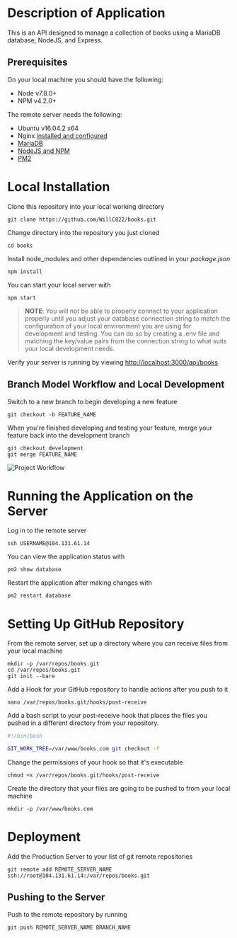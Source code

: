 # Description of Application
This is an API designed to manage a collection of books using a MariaDB database, NodeJS, and Express.

## Prerequisites
On your local machine you should have the following:
* Node v7.8.0+
* NPM  v4.2.0+

The remote server needs the following:
* Ubuntu v16.04.2 x64
* Nginx [installed and configured](https://www.digitalocean.com/community/tutorials/how-to-install-nginx-on-ubuntu-16-04)
* [MariaDB](https://www.digitalocean.com/community/tutorials/how-to-create-a-table-in-mysql-and-mariadb-on-an-ubuntu-cloud-server#how-to-install-mysql-and-mariadb-on-ubuntu)
* [NodeJS and NPM](https://www.digitalocean.com/community/tutorials/how-to-set-up-a-node-js-application-for-production-on-ubuntu-16-04#install-nodejs)
* [PM2](https://www.digitalocean.com/community/tutorials/how-to-set-up-a-node-js-application-for-production-on-ubuntu-16-04#install-nodejs)

# Local Installation
Clone this repository into your local working directory
```
git clone https://github.com/WillC822/books.git
```

Change directory into the repository you just cloned
```
cd books
```

Install node_modules and other dependencies outlined in your *package.json*
```
npm install
```

You can start your local server with
```
npm start
```

> **NOTE**: You will not be able to properly connect to your application properly until you adjust your database connection string to match the configuration of your local environment you are using for development and testing. You can do so by creating a .env file and matching the key/value pairs from the connection string to what suits your local development needs.

Verify your server is running by viewing [http://localhost:3000/api/books](http://localhost:3000/api/books)

## Branch Model Workflow and Local Development
Switch to a new branch to begin developing a new feature
```
git checkout -b FEATURE_NAME
```

When you're finished developing and testing your feature, merge your feature back into the development branch
```
git checkout development
git merge FEATURE_NAME
```

![Project Workflow](https://drive.google.com/open?id=0B_UVO044zMaxVG5vRGY1S2x4dHM)
# Running the Application on the Server

Log in to the remote server
```
ssh USERNAME@104.131.61.14
```

You can view the application status with
```
pm2 show database
```

Restart the application after making changes with
```
pm2 restart database
```

# Setting Up GitHub Repository

From the remote server, set up a directory where you can receive files from your local machine
```
mkdir -p /var/repos/books.git
cd /var/repos/books.git
git init --bare
```

Add a Hook for your GitHub repository to handle actions after you push to it
```
nano /var/repos/books.git/hooks/post-receive
```

Add a bash script to your post-receive hook that places the files you pushed in a different directory from your repository.
```bash
#!/bin/bash

GIT_WORK_TREE=/var/www/books.com git checkout -f
```

Change the permissions of your hook so that it's executable
```
chmod +x /var/repos/books.git/hooks/post-receive
```

Create the directory that your files are going to be pushed to from your local machine
```
mkdir -p /var/www/books.com
```

# Deployment

Add the Production Server to your list of git remote repositories
```
git remote add REMOTE_SERVER_NAME ssh://root@104.131.61.14:/var/repos/books.git
```

## Pushing to the Server
Push to the remote repository by running
```
git push REMOTE_SERVER_NAME BRANCH_NAME
```
